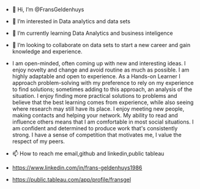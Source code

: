 - 👋 Hi, I’m @FransGeldenhuys
- 👀 I’m interested in Data analytics and data sets
- 🌱 I’m currently learning Data Analytics and business inteligence 
- 💞️ I’m looking to collaborate on data sets to start a new career and gain knowledge and experience.

- I am open-minded, often coming up with new and interesting ideas. I enjoy novelty and change and avoid routine as much as possible. I am highly adaptable and open to experience. As a Hands-on Learner I approach problem-solving with my preference to rely on my experience to find solutions; sometimes adding to this approach, an analysis of the situation. I enjoy finding more practical solutions to problems and believe that the best learning comes from experience, while also seeing where research may still have its place. I enjoy meeting new people, making contacts and helping your network. My ability to read and influence others means that I am comfortable in most social situations. I am confident and determined to produce work that's consistently strong. I have a sense of competition that motivates me, I value the respect of my peers.
- 📫 How to reach me email,github and linkedin,public tableau
- https://www.linkedin.com/in/frans-geldenhuys1986
- https://public.tableau.com/app/profile/fransgel

<!---
FransGeldenhuys/FransGeldenhuys is a ✨ special ✨ repository because its `README.md` (this file) appears on your GitHub profile.
You can click the Preview link to take a look at your changes.
--->
